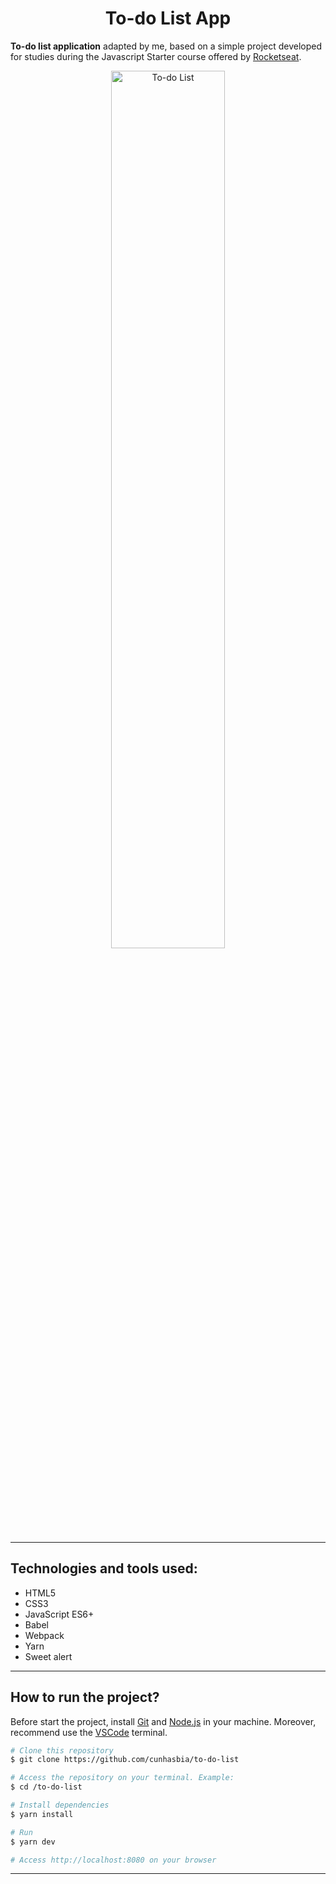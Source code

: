 <h1 align="center">To-do List App</h1>

**To-do list application** adapted by me, based on a simple project developed for studies during the Javascript Starter course offered by [Rocketseat](https://rocketseat.com.br/).

<p align="center">
  <img alt="To-do List" title="To-do List" src="./public/img/todoapp.gif" width="60%">
</p><hr>

## Technologies and tools used:

- HTML5
- CSS3
- JavaScript ES6+
- Babel
- Webpack
- Yarn
- Sweet alert
<hr>

## How to run the project?

Before start the project, install [Git](https://git-scm.com) and [Node.js](https://nodejs.org/en/) in your machine.
Moreover, recommend use the [VSCode](https://code.visualstudio.com/) terminal.

```bash
# Clone this repository
$ git clone https://github.com/cunhasbia/to-do-list

# Access the repository on your terminal. Example:
$ cd /to-do-list

# Install dependencies
$ yarn install

# Run
$ yarn dev

# Access http://localhost:8080 on your browser
```
<hr>
